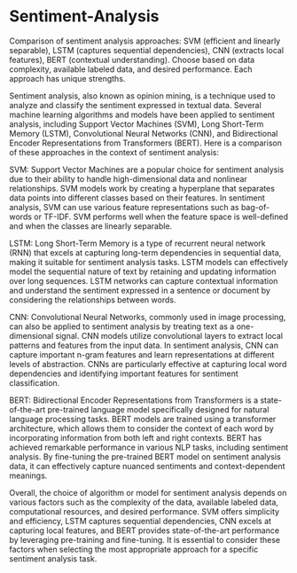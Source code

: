 # Sentiment-Analysis
Comparison of sentiment analysis approaches: SVM (efficient and linearly separable), LSTM (captures sequential dependencies), CNN (extracts local features), BERT (contextual understanding). Choose based on data complexity, available labeled data, and desired performance. Each approach has unique strengths.

Sentiment analysis, also known as opinion mining, is a technique used to analyze and classify the sentiment expressed in textual data. Several machine learning algorithms and models have been applied to sentiment analysis, including Support Vector Machines (SVM), Long Short-Term Memory (LSTM), Convolutional Neural Networks (CNN), and Bidirectional Encoder Representations from Transformers (BERT). Here is a comparison of these approaches in the context of sentiment analysis:

SVM:
Support Vector Machines are a popular choice for sentiment analysis due to their ability to handle high-dimensional data and nonlinear relationships. SVM models work by creating a hyperplane that separates data points into different classes based on their features. In sentiment analysis, SVM can use various feature representations such as bag-of-words or TF-IDF. SVM performs well when the feature space is well-defined and when the classes are linearly separable.

LSTM:
Long Short-Term Memory is a type of recurrent neural network (RNN) that excels at capturing long-term dependencies in sequential data, making it suitable for sentiment analysis tasks. LSTM models can effectively model the sequential nature of text by retaining and updating information over long sequences. LSTM networks can capture contextual information and understand the sentiment expressed in a sentence or document by considering the relationships between words.

CNN:
Convolutional Neural Networks, commonly used in image processing, can also be applied to sentiment analysis by treating text as a one-dimensional signal. CNN models utilize convolutional layers to extract local patterns and features from the input data. In sentiment analysis, CNN can capture important n-gram features and learn representations at different levels of abstraction. CNNs are particularly effective at capturing local word dependencies and identifying important features for sentiment classification.

BERT:
Bidirectional Encoder Representations from Transformers is a state-of-the-art pre-trained language model specifically designed for natural language processing tasks. BERT models are trained using a transformer architecture, which allows them to consider the context of each word by incorporating information from both left and right contexts. BERT has achieved remarkable performance in various NLP tasks, including sentiment analysis. By fine-tuning the pre-trained BERT model on sentiment analysis data, it can effectively capture nuanced sentiments and context-dependent meanings.

Overall, the choice of algorithm or model for sentiment analysis depends on various factors such as the complexity of the data, available labeled data, computational resources, and desired performance. SVM offers simplicity and efficiency, LSTM captures sequential dependencies, CNN excels at capturing local features, and BERT provides state-of-the-art performance by leveraging pre-training and fine-tuning. It is essential to consider these factors when selecting the most appropriate approach for a specific sentiment analysis task.
